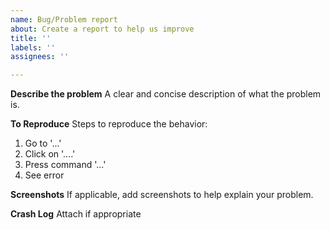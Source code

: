 ```yaml
---
name: Bug/Problem report
about: Create a report to help us improve
title: ''
labels: ''
assignees: ''

---
```


**Describe the problem**
A clear and concise description of what the problem is.

**To Reproduce**
Steps to reproduce the behavior:
1. Go to '...'
2. Click on '....'
3. Press command '...'
4. See error

**Screenshots**
If applicable, add screenshots to help explain your problem.

**Crash Log**
Attach if appropriate
